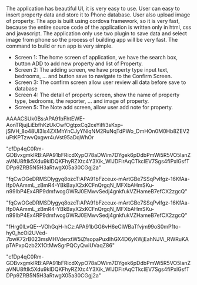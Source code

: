 
The application has beautiful UI, it is very easy to use. User can easy to insert property data and store it to Phone database. User also upload image of property. The app is built using cordova framework, so it is very fast, because the entire source code of the application is written only in html, css and javascript. The application only use two plugin to save data and select image from phone so the process of building app will be very fast. The command to build or run app is very simple.


-	Screen 1: The home screen of application, we have the search box, button ADD to add new property and list of Property.
-	Screen 2: The adding screen, we have property type input text, bedrooms, … and button save to navigate to the Confirm Screen.
-	Screen 3: The confirm screen allow user review all data before save to database
-	Screen 4: The detail of property screen, show the name of property type, bedrooms, the reporter, … and image of property.
-	Screen 5: The Note add screen, allow user add note for property.

AAAACSUk0Bs:APA91bFhtEWE-AonTRjujLiEbfhKzUkOwfOgtpxCq2ceYiIfi3sKxp-jSlVH_8o48Ul3Is4ZXMhYnCJyYNlqNM2RuNqTdPWo_DmHOn0M0Hb8ZEV2uFtKPTzwvQxgwr4uVst95aDqWhOr


"cfDp4qC0Rm-GDBvxgmklRB:APA91bFRicdXypO78aDWim7DYgek6pDdbPmWi5R5VO5lanZaVNU8ftIk5Xdu9kIDQKFhyRZXtc4Y3Xik_WlJDFirAqCTkcIEV7Sgs4fiPxlGsfTDPp9ZRB5N5H3aRtwgX05a30CGgj2a"

"fqCwOGeDRMSDlygyq8ozcT:APA91bFzceux-mArtGBe7SSqPvlfgz-16KfAa-Ifp0AAmmL_zBmR4-YBkBayX2xKCFnQrgqN_MFXbAHmSKu-n99IbP4Ex4RP9dmfwcgGWRJ0EMwvSedj4gnkfukVZHameB7efCX2zgcQ"


"fqCwOGeDRMSDlygyq8ozcT:APA91bFzceux-mArtGBe7SSqPvlfgz-16KfAa-Ifp0AAmmL_zBmR4-YBkBayX2xKCFnQrgqN_MFXbAHmSKu-n99IbP4Ex4RP9dmfwcgGWRJ0EMwvSedj4gnkfukVZHameB7efCX2zgcQ"

"fHrg0ILvQE--VOhGqH-hCz:APA91bGG6vH6eClWBaTfvjm99oS0mP1to-hy0_hcOi2UVed-7bwK72rB023msMHVderxtW5iZfsopaPuxIIhGX4D6yKWjEahNJVi_RWRuKApTAPxpQzb2X1OtMwSgrPQCyQwiUVaqZ86"

"cfDp4qC0Rm-GDBvxgmklRB:APA91bFRicdXypO78aDWim7DYgek6pDdbPmWi5R5VO5lanZaVNU8ftIk5Xdu9kIDQKFhyRZXtc4Y3Xik_WlJDFirAqCTkcIEV7Sgs4fiPxlGsfTDPp9ZRB5N5H3aRtwgX05a30CGgj2a"
